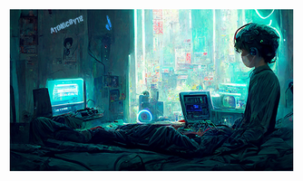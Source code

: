 <div align="center">
<img src="https://github.com/Atom1cByte/Atom1cByte/blob/main/assets/Banner.jpg">
</div>